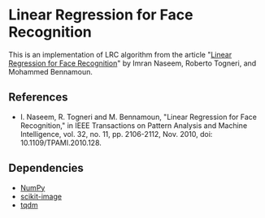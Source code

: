 # Linear Regression for Face Recognition
This is an implementation of LRC algorithm from the article "[Linear Regression for Face Recognition](https://ieeexplore.ieee.org/document/5506092)" by Imran Naseem, Roberto Togneri, and Mohammed Bennamoun.

## References
- I. Naseem, R. Togneri and M. Bennamoun, "Linear Regression for Face Recognition," in IEEE Transactions on Pattern Analysis and Machine Intelligence, vol. 32, no. 11, pp. 2106-2112, Nov. 2010, doi: 10.1109/TPAMI.2010.128.

## Dependencies
- [NumPy](https://numpy.org/)
- [scikit-image](https://scikit-image.org/)
- [tqdm](https://tqdm.github.io/)
